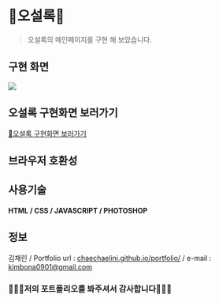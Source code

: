 # 🍵오설록🍵

> 오설록의 메인페이지를 구현 해 보았습니다.

## 구현 화면
![](https://github.com/ChaeChaelini/project2/assets/142187098/35c9a59a-4724-4958-a81c-6915a67bf815)

## 오설록 구현화면 보러가기
[🔗오설록 구현화면 보러가기](chaechaelini.github.io/project2/)

## 브라우저 호환성

## 사용기술
#### HTML / CSS / JAVASCRIPT / PHOTOSHOP

## 정보
김채린 / Portfolio url : [chaechaelini.github.io/portfolio/](chaechaelini.github.io/portfolio/) / e-mail : [kimbona0901@gmail.com](kimbona0901@gmail.com)

### 🙇🏻‍♀️저의 포트폴리오를 봐주셔서 감사합니다🙇🏻‍♀️